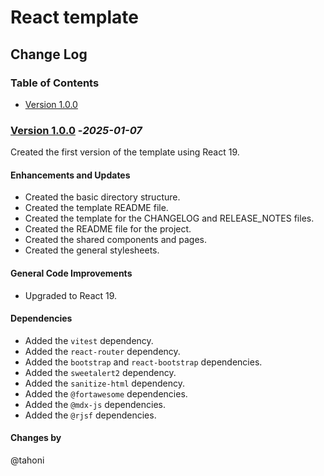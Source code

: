 # React template
## Change Log

### Table of Contents
- [Version 1.0.0](#version-100--_2025-01-07_)


### [Version 1.0.0](https://github.com/tahoni/template-react/releases/tag/version-1.0.0) -_2025-01-07_
Created the first version of the template using React 19.<br/>

#### Enhancements and Updates
- Created the basic directory structure.
- Created the template README file.
- Created the template for the CHANGELOG and RELEASE_NOTES files.
- Created the README file for the project.
- Created the shared components and pages.
- Created the general stylesheets.

#### General Code Improvements
- Upgraded to React 19.

#### Dependencies
- Added the `vitest` dependency.
- Added the `react-router` dependency.
- Added the `bootstrap` and `react-bootstrap` dependencies.
- Added the `sweetalert2` dependency.
- Added the `sanitize-html` dependency.
- Added the `@fortawesome` dependencies.
- Added the `@mdx-js` dependencies.
- Added the `@rjsf` dependencies.

#### Changes by
@tahoni
